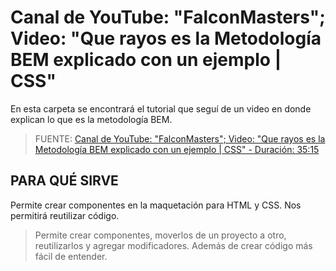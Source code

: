 # Canal de YouTube: "FalconMasters"; Video: "Que rayos es la Metodología BEM explicado con un ejemplo | CSS"

En esta carpeta se encontrará el tutorial que seguí de un video en donde
explican lo que es la metodología BEM.

> FUENTE:
> [Canal de YouTube: "FalconMasters"; Video: "Que rayos es la Metodología BEM explicado con un ejemplo | CSS" - Duración: 35:15](https://youtu.be/bvnzyXGkNY4 'Canal de YouTube: "FalconMasters"; Video: "Que rayos es la Metodología BEM explicado con un ejemplo | CSS" - Duración: 35:15')

## PARA QUÉ SIRVE

Permite crear componentes en la maquetación para HTML y CSS. Nos permitirá
reutilizar código.

> Permite crear componentes, moverlos de un proyecto a otro, reutilizarlos y
> agregar modificadores. Además de crear código más fácil de entender.
